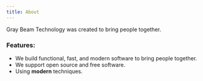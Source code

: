 ```yaml
---
title: About
---
```


Gray Beam Technology was created to bring people together.

### Features:

* We build functional, fast, and modern software to bring people together. 
* We support open source and free software.  
* Using **modern** techniques.
